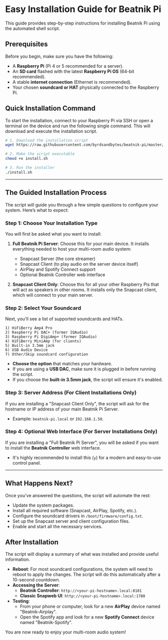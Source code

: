 # Easy Installation Guide for Beatnik Pi

This guide provides step-by-step instructions for installing Beatnik Pi using the automated shell script. 

## Prerequisites

Before you begin, make sure you have the following:

- A **Raspberry Pi** (Pi 4 or 5 recommended for a server).
- An **SD card** flashed with the latest **Raspberry Pi OS** (64-bit recommended).
- A stable **internet connection** (Ethernet is recommended).
- Your chosen **soundcard or HAT** physically connected to the Raspberry Pi.

## Quick Installation Command

To start the installation, connect to your Raspberry Pi via SSH or open a terminal on the device and run the following single command. This will download and execute the installation script.

```bash
# 1. Download the installation script
wget https://raw.githubusercontent.com/byrdsandbytes/beatnik-pi/master/install.sh

# 2. Make the script executable
chmod +x install.sh

# 3. Run the installer
./install.sh
```

---

## The Guided Installation Process

The script will guide you through a few simple questions to configure your system. Here’s what to expect:

### Step 1: Choose Your Installation Type

You will first be asked what you want to install:

1.  **Full Beatnik Pi Server**: Choose this for your main device. It installs everything needed to host your multi-room audio system:
    - Snapcast Server (the core streamer)
    - Snapcast Client (to play audio on the server device itself)
    - AirPlay and Spotify Connect support
    - Optional Beatnik Controller web interface

2.  **Snapcast Client Only**: Choose this for all your other Raspberry Pis that will act as speakers in other rooms. It installs only the Snapcast client, which will connect to your main server.

### Step 2: Select Your Soundcard

Next, you'll see a list of supported soundcards and HATs.

```
1) HiFiBerry Amp4 Pro
2) Raspberry Pi DAC+ (former IQAudio)
3) Raspberry Pi DigiAmp+ (former IQAudio)
4) HiFiBerry MiniAmp (for clients)
5) Built-in 3.5mm jack
6) USB Audio Device
7) Other/Skip soundcard configuration
```

- **Choose the option** that matches your hardware.
- If you are using a **USB DAC**, make sure it is plugged in before running the script.
- If you choose the **built-in 3.5mm jack**, the script will ensure it's enabled.

### Step 3: Server Address (For Client Installations Only)

If you are installing a "Snapcast Client Only", the script will ask for the hostname or IP address of your main Beatnik Pi Server.

- Example: `beatnik-pi.local` or `192.168.1.50`.

### Step 4: Optional Web Interface (For Server Installations Only)

If you are installing a "Full Beatnik Pi Server", you will be asked if you want to install the **Beatnik Controller** web interface.

- It's highly recommended to install this (`y`) for a modern and easy-to-use control panel.

---

## What Happens Next?

Once you've answered the questions, the script will automate the rest:
- Update the system packages.
- Install all required software (Snapcast, AirPlay, Spotify, etc.).
- Configure the soundcard drivers in `/boot/firmware/config.txt`.
- Set up the Snapcast server and client configuration files.
- Enable and start all the necessary services.

## After Installation

The script will display a summary of what was installed and provide useful information.

- **Reboot**: For most soundcard configurations, the system will need to reboot to apply the changes. The script will do this automatically after a 10-second countdown.
- **Accessing the Server**:
  - **Beatnik Controller**: `http://<your-pi-hostname>.local:8181`
  - **Classic Snapweb UI**: `http://<your-pi-hostname>.local:1780`
- **Testing**:
  - From your phone or computer, look for a new **AirPlay** device named "Beatnik-Airplay".
  - Open the Spotify app and look for a new **Spotify Connect** device named "Beatnik-Spotify".

You are now ready to enjoy your multi-room audio system!
